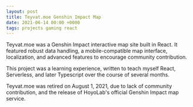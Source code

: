 ```yaml
---
layout: post
title: Teyvat.moe Genshin Impact Map
date: 2021-06-14 00:00 +0000
tags: projects gaming react
---
```


Teyvat.moe was a Genshin Impact interactive map site built in React. It featured robust data handling, a mobile-compatible map interface, localization, and advanced features to encourage community contribution.

This project was a learning experience, written to teach myself React, Serverless, and later Typescript over the course of several months.

Teyvat.moe was retired on August 1, 2021, due to lack of community contribution, and the release of HoyoLab's official Genshin Impact map service.
